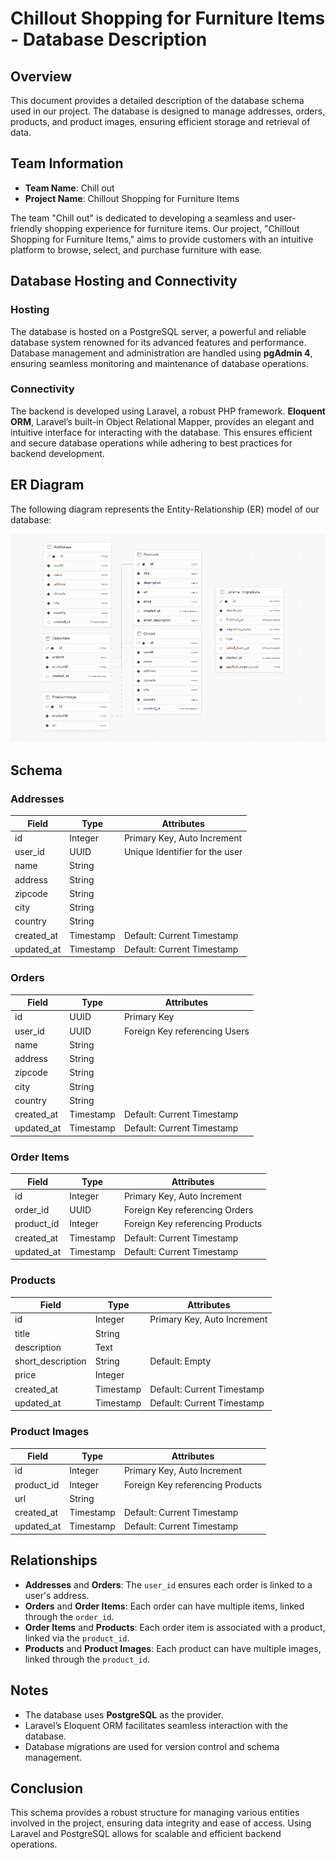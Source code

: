 # Chillout Shopping for Furniture Items - Database Description

## Overview
This document provides a detailed description of the database schema used in our project. The database is designed to manage addresses, orders, products, and product images, ensuring efficient storage and retrieval of data.

## Team Information
- **Team Name**: Chill out  
- **Project Name**: Chillout Shopping for Furniture Items  

The team "Chill out" is dedicated to developing a seamless and user-friendly shopping experience for furniture items. Our project, "Chillout Shopping for Furniture Items," aims to provide customers with an intuitive platform to browse, select, and purchase furniture with ease.

## Database Hosting and Connectivity

### Hosting
The database is hosted on a PostgreSQL server, a powerful and reliable database system renowned for its advanced features and performance. Database management and administration are handled using **pgAdmin 4**, ensuring seamless monitoring and maintenance of database operations.

### Connectivity
The backend is developed using Laravel, a robust PHP framework. **Eloquent ORM**, Laravel’s built-in Object Relational Mapper, provides an elegant and intuitive interface for interacting with the database. This ensures efficient and secure database operations while adhering to best practices for backend development.

## ER Diagram
The following diagram represents the Entity-Relationship (ER) model of our database:

![ER Diagram](/Database_Description/ER_Diagram.png)

## Schema

### Addresses
| Field      | Type         | Attributes                                   |
| ---------- | ------------ | -------------------------------------------- |
| id         | Integer      | Primary Key, Auto Increment                  |
| user_id    | UUID         | Unique Identifier for the user               |
| name       | String       |                                              |
| address    | String       |                                              |
| zipcode    | String       |                                              |
| city       | String       |                                              |
| country    | String       |                                              |
| created_at | Timestamp    | Default: Current Timestamp                   |
| updated_at | Timestamp    | Default: Current Timestamp                   |

### Orders
| Field      | Type         | Attributes                                   |
| ---------- | ------------ | -------------------------------------------- |
| id         | UUID         | Primary Key                                 |
| user_id    | UUID         | Foreign Key referencing Users               |
| name       | String       |                                              |
| address    | String       |                                              |
| zipcode    | String       |                                              |
| city       | String       |                                              |
| country    | String       |                                              |
| created_at | Timestamp    | Default: Current Timestamp                   |
| updated_at | Timestamp    | Default: Current Timestamp                   |

### Order Items
| Field      | Type         | Attributes                                   |
| ---------- | ------------ | -------------------------------------------- |
| id         | Integer      | Primary Key, Auto Increment                  |
| order_id   | UUID         | Foreign Key referencing Orders               |
| product_id | Integer      | Foreign Key referencing Products             |
| created_at | Timestamp    | Default: Current Timestamp                   |
| updated_at | Timestamp    | Default: Current Timestamp                   |

### Products
| Field             | Type         | Attributes                                   |
| ----------------- | ------------ | -------------------------------------------- |
| id                | Integer      | Primary Key, Auto Increment                  |
| title             | String       |                                              |
| description       | Text         |                                              |
| short_description | String       | Default: Empty                               |
| price             | Integer      |                                              |
| created_at        | Timestamp    | Default: Current Timestamp                   |
| updated_at        | Timestamp    | Default: Current Timestamp                   |

### Product Images
| Field      | Type         | Attributes                                   |
| ---------- | ------------ | -------------------------------------------- |
| id         | Integer      | Primary Key, Auto Increment                  |
| product_id | Integer      | Foreign Key referencing Products             |
| url        | String       |                                              |
| created_at | Timestamp    | Default: Current Timestamp                   |
| updated_at | Timestamp    | Default: Current Timestamp                   |

## Relationships
- **Addresses** and **Orders**: The `user_id` ensures each order is linked to a user's address.
- **Orders** and **Order Items**: Each order can have multiple items, linked through the `order_id`.
- **Order Items** and **Products**: Each order item is associated with a product, linked via the `product_id`.
- **Products** and **Product Images**: Each product can have multiple images, linked through the `product_id`.

## Notes
- The database uses **PostgreSQL** as the provider.  
- Laravel’s Eloquent ORM facilitates seamless interaction with the database.  
- Database migrations are used for version control and schema management.

## Conclusion
This schema provides a robust structure for managing various entities involved in the project, ensuring data integrity and ease of access. Using Laravel and PostgreSQL allows for scalable and efficient backend operations.

